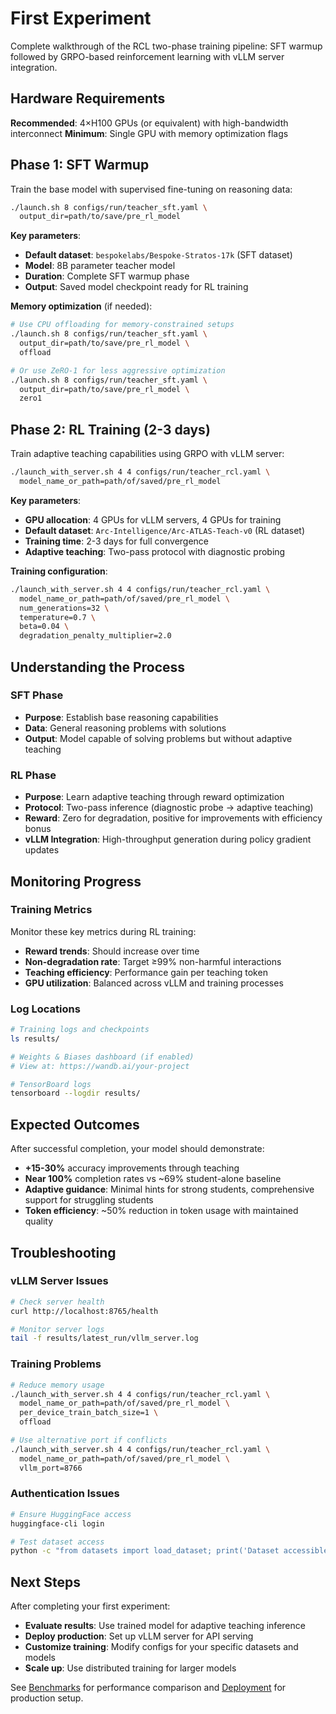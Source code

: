 
# First Experiment

Complete walkthrough of the RCL two-phase training pipeline: SFT warmup followed by GRPO-based reinforcement learning with vLLM server integration.

## Hardware Requirements

**Recommended**: 4×H100 GPUs (or equivalent) with high-bandwidth interconnect
**Minimum**: Single GPU with memory optimization flags

## Phase 1: SFT Warmup

Train the base model with supervised fine-tuning on reasoning data:

```bash
./launch.sh 8 configs/run/teacher_sft.yaml \
  output_dir=path/to/save/pre_rl_model
```

**Key parameters**:
- **Default dataset**: `bespokelabs/Bespoke-Stratos-17k` (SFT dataset)
- **Model**: 8B parameter teacher model
- **Duration**: Complete SFT warmup phase
- **Output**: Saved model checkpoint ready for RL training

**Memory optimization** (if needed):
```bash
# Use CPU offloading for memory-constrained setups
./launch.sh 8 configs/run/teacher_sft.yaml \
  output_dir=path/to/save/pre_rl_model \
  offload

# Or use ZeRO-1 for less aggressive optimization
./launch.sh 8 configs/run/teacher_sft.yaml \
  output_dir=path/to/save/pre_rl_model \
  zero1
```

## Phase 2: RL Training (2-3 days)

Train adaptive teaching capabilities using GRPO with vLLM server:

```bash
./launch_with_server.sh 4 4 configs/run/teacher_rcl.yaml \
  model_name_or_path=path/of/saved/pre_rl_model
```

**Key parameters**:
- **GPU allocation**: 4 GPUs for vLLM servers, 4 GPUs for training
- **Default dataset**: `Arc-Intelligence/Arc-ATLAS-Teach-v0` (RL dataset)
- **Training time**: 2-3 days for full convergence
- **Adaptive teaching**: Two-pass protocol with diagnostic probing

**Training configuration**:
```bash
./launch_with_server.sh 4 4 configs/run/teacher_rcl.yaml \
  model_name_or_path=path/of/saved/pre_rl_model \
  num_generations=32 \
  temperature=0.7 \
  beta=0.04 \
  degradation_penalty_multiplier=2.0
```

## Understanding the Process

### SFT Phase
- **Purpose**: Establish base reasoning capabilities
- **Data**: General reasoning problems with solutions
- **Output**: Model capable of solving problems but without adaptive teaching

### RL Phase  
- **Purpose**: Learn adaptive teaching through reward optimization
- **Protocol**: Two-pass inference (diagnostic probe → adaptive teaching)
- **Reward**: Zero for degradation, positive for improvements with efficiency bonus
- **vLLM Integration**: High-throughput generation during policy gradient updates

## Monitoring Progress

### Training Metrics
Monitor these key metrics during RL training:
- **Reward trends**: Should increase over time
- **Non-degradation rate**: Target ≥99% non-harmful interactions
- **Teaching efficiency**: Performance gain per teaching token
- **GPU utilization**: Balanced across vLLM and training processes

### Log Locations
```bash
# Training logs and checkpoints
ls results/

# Weights & Biases dashboard (if enabled)
# View at: https://wandb.ai/your-project

# TensorBoard logs
tensorboard --logdir results/
```

## Expected Outcomes

After successful completion, your model should demonstrate:
- **+15-30%** accuracy improvements through teaching
- **Near 100%** completion rates vs ~69% student-alone baseline
- **Adaptive guidance**: Minimal hints for strong students, comprehensive support for struggling students
- **Token efficiency**: ~50% reduction in token usage with maintained quality

## Troubleshooting

### vLLM Server Issues
```bash
# Check server health
curl http://localhost:8765/health

# Monitor server logs
tail -f results/latest_run/vllm_server.log
```

### Training Problems
```bash
# Reduce memory usage
./launch_with_server.sh 4 4 configs/run/teacher_rcl.yaml \
  model_name_or_path=path/of/saved/pre_rl_model \
  per_device_train_batch_size=1 \
  offload

# Use alternative port if conflicts
./launch_with_server.sh 4 4 configs/run/teacher_rcl.yaml \
  model_name_or_path=path/of/saved/pre_rl_model \
  vllm_port=8766
```

### Authentication Issues
```bash
# Ensure HuggingFace access
huggingface-cli login

# Test dataset access
python -c "from datasets import load_dataset; print('Dataset accessible')"
```

## Next Steps

After completing your first experiment:
- **Evaluate results**: Use trained model for adaptive teaching inference
- **Deploy production**: Set up vLLM server for API serving
- **Customize training**: Modify configs for your specific datasets and models
- **Scale up**: Use distributed training for larger models

See [Benchmarks](../benchmarks/) for performance comparison and [Deployment](../deployment/) for production setup.

